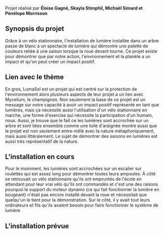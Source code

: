 Projet réalisé par **Éloise Gagné, Skayla Stimphil, Michaël Simard et Pénélope Morrisson**

<h2>Synopsis du projet</h2> 
Grâce à un vélo stationnaire, l'installation de lumière installée dans un arbre passe de blanc à un spectacle de lumière qui démontre une palette de couleurs reliée à une saison lorsque la roue devant tourne. Ce projet existe pour démontrer que par notre action, l'environnement et la planète a un impact et qu'on peut créer un impact positif. 

<h2>Lien avec le thème</h2> 
En gros, LumaSol est un projet qui est centré sur la protection de l'environnement alors plusieurs aspects de leur projet a un lien avec Mycelium, le champignon. Non seulement la base de ce projet est un message sur notre capacité à avoir un impact positif représenté en tant que lumières, mais ça nécessite aussi l'utilisation d'un vélo stationnaire en marche, une forme d'exercise qui nécessite la participation d'un humain, nous. Aussi, je trouve que le fait ce les lumières sont accrochée sur un arbre et sont liées ensemble comme une toile d'araignée montre aussi que le projet est non seulement entre-mêlé avec la nature métaphoriquement, mais aussi littéralement. Le sujet de démontrer des saisons en lumières est aussi très représentatif de la nature. 

<h2>L'installation en cours</h2> 
Pour le momment, les lumières sont accrochées sur un escalier sur roulettes qui est assez long pour démontrer toutes leurs ampoules. À côté se retrouvait un vélo stationnaire qu'ils ont empruntés de l'école en attendant pour leur vrai vélo qu'ils ont commandés et c'est une des raisons pourquoi le support du moteur dynamo (ce qui fait fonctionner la lumière en bougeant) n'était pas encore installé devant la roue et nécessitait que quelqu'un le tient pour la démonstration. Sur le côté, il y avait tout leurs ordinateurs et fils qu'ils avaient besoin pour faire fonctionner le système de lumière 

<h2>L'installation prévue</h2> 
